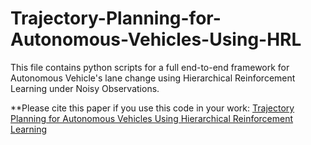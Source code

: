 # Trajectory-Planning-for-Autonomous-Vehicles-Using-HRL
This file contains python scripts for a full end-to-end framework for Autonomous Vehicle's lane change using Hierarchical Reinforcement Learning under Noisy Observations.

**Please cite this paper if you use this code in your work: [Trajectory Planning for Autonomous Vehicles Using Hierarchical Reinforcement Learning](https://ieeexplore.ieee.org/document/9564634)
